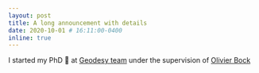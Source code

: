 ```yaml
---
layout: post
title: A long announcement with details
date: 2020-10-01 # 16:11:00-0400
inline: true
---
```


I started my PhD :rocket: at [Geodesy team](https://www.ipgp.fr/en/research/teams/geodesy/) under the supervision of [Olivier Bock](https://www.ipgp.fr/en/directory/bock/)
